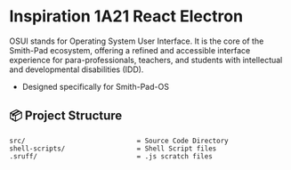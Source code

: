 # Inspiration 1A21 React Electron

OSUI stands for Operating System User Interface. It is the core of the Smith-Pad ecosystem,
offering a refined and accessible interface experience for para-professionals, teachers, and
students with intellectual and developmental disabilities (IDD).

- Designed specifically for Smith-Pad-OS





## 📦 Project Structure

``` shell
src/                            = Source Code Directory
shell-scripts/                  = Shell Script files
.sruff/                         = .js scratch files
```
